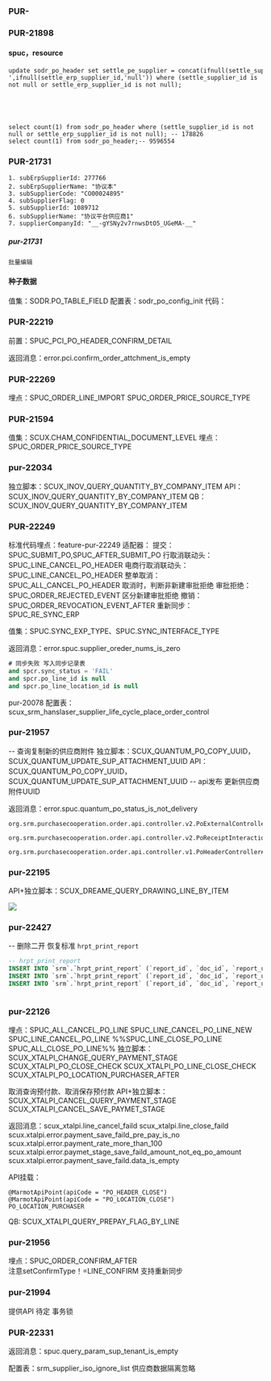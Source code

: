 
### PUR-


### PUR-21898

#### spuc，resource

```
update sodr_po_header set settle_pe_supplier = concat(ifnull(settle_supplier_id,'null'),'-',ifnull(settle_erp_supplier_id,'null')) where (settle_supplier_id is not null or settle_erp_supplier_id is not null);





select count(1) from sodr_po_header where (settle_supplier_id is not null or settle_erp_supplier_id is not null); -- 178826
select count(1) from sodr_po_header;-- 9596554
```


### PUR-21731
```
1. subErpSupplierId: 277766
2. subErpSupplierName: "协议本"
3. subSupplierCode: "CO00024895"
4. subSupplierFlag: 0
5. subSupplierId: 1089712
6. subSupplierName: "协议平台供应商1"
7. supplierCompanyId: "__-gYSNy2v7rnwsDtO5_UGeMA-__"
```

##### pur-21731
	批量编辑

#### 种子数据
值集：SODR.PO_TABLE_FIELD
配置表：sodr_po_config_init
代码： 


### PUR-22219

前置：SPUC_PCI_PO_HEADER_CONFIRM_DETAIL

返回消息：error.pci.confirm_order_attchment_is_empty



### PUR-22269

埋点：SPUC_ORDER_LINE_IMPORT
				SPUC_ORDER_PRICE_SOURCE_TYPE


### PUR-21594

值集：SCUX.CHAM_CONFIDENTIAL_DOCUMENT_LEVEL
埋点：SPUC_ORDER_PRICE_SOURCE_TYPE



### pur-22034

独立脚本：SCUX_INOV_QUERY_QUANTITY_BY_COMPANY_ITEM
API：SCUX_INOV_QUERY_QUANTITY_BY_COMPANY_ITEM
QB：SCUX_INOV_QUERY_QUANTITY_BY_COMPANY_ITEM


### PUR-22249
标准代码埋点：feature-pur-22249
适配器： 
提交：SPUC_SUBMIT_PO,SPUC_AFTER_SUBMIT_PO
行取消联动头：SPUC_LINE_CANCEL_PO_HEADER
电商行取消联动头：SPUC_LINE_CANCEL_PO_HEADER
整单取消：SPUC_ALL_CANCEL_PO_HEADER
	取消时，判断非新建审批拒绝
审批拒绝：SPUC_ORDER_REJECTED_EVENT
	区分新建审批拒绝
撤销：SPUC_ORDER_REVOCATION_EVENT_AFTER
重新同步：SPUC_RE_SYNC_ERP

值集：SPUC.SYNC_EXP_TYPE、SPUC.SYNC_INTERFACE_TYPE

返回消息：error.spuc.supplier_oreder_nums_is_zero


```sql
# 同步失败 写入同步记录表
and spcr.sync_status = 'FAIL'  
and spcr.po_line_id is null  
and spcr.po_line_location_id is null
```

pur-20078 配置表：scux_srm_hanslaser_supplier_life_cycle_place_order_control



### pur-21957

-- 查询复制新的供应商附件
独立脚本：SCUX_QUANTUM_PO_COPY_UUID，SCUX_QUANTUM_UPDATE_SUP_ATTACHMENT_UUID
API：SCUX_QUANTUM_PO_COPY_UUID，SCUX_QUANTUM_UPDATE_SUP_ATTACHMENT_UUID
-- api发布 更新供应商附件UUID

返回消息：error.spuc.quantum_po_status_is_not_delivery


```
org.srm.purchasecooperation.order.api.controller.v2.PoExternalController#deliveryExportToErp

org.srm.purchasecooperation.order.api.controller.v2.PoReceiptInteractionController#poInitDeliveryWorkbench

org.srm.purchasecooperation.order.api.controller.v1.PoHeaderController#exportErp
```


### pur-22195

API+独立脚本：SCUX_DREAME_QUERY_DRAWING_LINE_BY_ITEM

![](https://s3.bmp.ovh/imgs/2023/08/01/18aa18c75d251422.png)




### pur-22427

-- 删除二开 恢复标准 `hrpt_print_report`

```sql
-- hrpt_print_report
INSERT INTO `srm`.`hrpt_print_report` (`report_id`, `doc_id`, `report_uuid`, `report_code`, `dataset_code`, `report_name`, `report_type`, `enabled_flag`, `remark`, `tenant_id`, `object_version_number`, `created_by`, `creation_date`, `last_updated_by`, `last_update_date`) VALUES (67, 6, '66032d351f364f31b44f4bd5e1442dfe', 'SODR.PO_REPT_NEW', 'SODR.STD.ORDER_DATASET', '标准采购订单打印模板', 'PDF', 1, NULL, 30, 6, 430, '2022-09-29 20:03:26', 495599, '2023-06-08 11:12:32');
INSERT INTO `srm`.`hrpt_print_report` (`report_id`, `doc_id`, `report_uuid`, `report_code`, `dataset_code`, `report_name`, `report_type`, `enabled_flag`, `remark`, `tenant_id`, `object_version_number`, `created_by`, `creation_date`, `last_updated_by`, `last_update_date`) VALUES (388, 6, 'a8589263034d4ba3a0074c376fd36a92', 'SODR.PO_REPT_NEW2', 'SODR.STD.ORDER_DATASET_1', '标准采购订单打印模板_库存组织', 'PDF', 1, NULL, 30, 1, 495599, '2023-06-08 10:20:05', 495599, '2023-06-08 10:20:05');
INSERT INTO `srm`.`hrpt_print_report` (`report_id`, `doc_id`, `report_uuid`, `report_code`, `dataset_code`, `report_name`, `report_type`, `enabled_flag`, `remark`, `tenant_id`, `object_version_number`, `created_by`, `creation_date`, `last_updated_by`, `last_update_date`) VALUES (389, 6, '8450c0aebecc4fdbba8796b1ac624eda', 'SODR.PO_REPT_NEW3', 'SODR.STD.ORDER_DATASET_1_1', '测试', 'PDF', 1, NULL, 30, 1, 495599, '2023-06-08 11:22:51', 495599, '2023-06-08 11:22:51');



```


### pur-22126

埋点：SPUC_ALL_CANCEL_PO_LINE
SPUC_LINE_CANCEL_PO_LINE_NEW
SPUC_LINE_CANCEL_PO_LINE
%%SPUC_LINE_CLOSE_PO_LINE
SPUC_ALL_CLOSE_PO_LINE%%
独立脚本：SCUX_XTALPI_CHANGE_QUERY_PAYMENT_STAGE
SCUX_XTALPI_PO_CLOSE_CHECK
SCUX_XTALPI_PO_LINE_CLOSE_CHECK
SCUX_XTALPI_PO_LOCATION_PURCHASER_AFTER

取消查询预付款、取消保存预付款
API+独立脚本：SCUX_XTALPI_CANCEL_QUERY_PAYMENT_STAGE
	SCUX_XTALPI_CANCEL_SAVE_PAYMET_STAGE

返回消息：scux_xtalpi.line_cancel_faild
	scux_xtalpi.line_close_faild
	scux.xtalpi.error.payment_save_faild_pre_pay_is_no
	scux.xtalpi.error.payment_rate_more_than_100
	scux.xtalpi.error.paymet_stage_save_faild_amount_not_eq_po_amount
	scux.xtalpi.error.payment_save_faild.data_is_empty

API挂载：
```
@MarmotApiPoint(apiCode = "PO_HEADER_CLOSE")
@MarmotApiPoint(apiCode = "PO_LOCATION_CLOSE")
PO_LOCATION_PURCHASER
```

QB:  SCUX_XTALPI_QUERY_PREPAY_FLAG_BY_LINE

### pur-21956

埋点：SPUC_ORDER_CONFIRM_AFTER  
	注意setConfirmType！=LINE_CONFIRM
支持重新同步


### pur-21994

提供API  待定  事务锁



### PUR-22331

返回消息：spuc.query_param_sup_tenant_is_empty

配置表：srm_supplier_iso_ignore_list
供应商数据隔离忽略